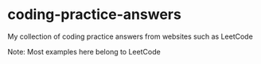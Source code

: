 # coding-practice-answers

My collection of coding practice answers from websites such as LeetCode

Note: Most examples here belong to LeetCode

